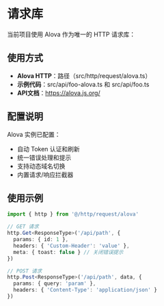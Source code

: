 # 请求库

当前项目使用 Alova 作为唯一的 HTTP 请求库：

## 使用方式

- **Alova HTTP**：路径（src/http/request/alova.ts）
- **示例代码**：src/api/foo-alova.ts 和 src/api/foo.ts
- **API文档**：https://alova.js.org/

## 配置说明

Alova 实例已配置：
- 自动 Token 认证和刷新
- 统一错误处理和提示
- 支持动态域名切换
- 内置请求/响应拦截器

## 使用示例

```typescript
import { http } from '@/http/request/alova'

// GET 请求
http.Get<ResponseType>('/api/path', {
  params: { id: 1 },
  headers: { 'Custom-Header': 'value' },
  meta: { toast: false } // 关闭错误提示
})

// POST 请求  
http.Post<ResponseType>('/api/path', data, {
  params: { query: 'param' },
  headers: { 'Content-Type': 'application/json' }
})
```